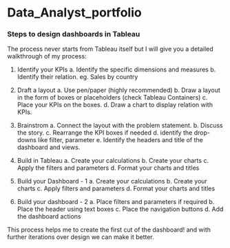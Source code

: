 # Data_Analyst_portfolio

### Steps to design dashboards in **Tableau**

The process never starts from Tableau itself but I will give you a detailed walkthrough of my process:

1. Identify your KPIs
a. Identify the specific dimensions and measures
b. Identify their relation. eg. Sales by country

2. Draft a layout
a. Use pen/paper (highly recommended)
b. Draw a layout in the form of boxes or placeholders (check Tableau Containers)
c. Place your KPIs on the boxes.
d. Draw a chart to display relation with KPIs.

3. Brainstrom
a. Connect the layout with the problem statement.
b. Discuss the story.
c. Rearrange the KPI boxes if needed
d. identify the drop-downs like filter, parameter
e. Identify the headers and title of the dashboard and views.

4. Build in Tableau
a. Create your calculations
b. Create your charts
c. Apply the filters and parameters
d. Format your charts and titles

5. Build your Dashboard - 1
a. Create your calculations
b. Create your charts
c. Apply filters and parameters
d. Format your charts and titles

6. Build your dashboard - 2
a. Place filters and parameters if required
b. Place the header using text boxes
c. Place the navigation buttons
d. Add the dashboard actions

This process helps me to create the first cut of the dashboard! and with further iterations over design we can make it better.


